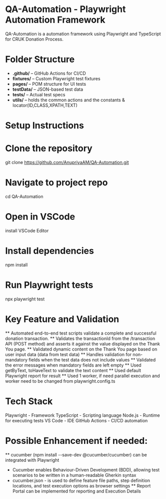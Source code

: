 # QA-Automation - Playwright Automation Framework
QA-Automation is a automation framework using Playwright and TypeScript for CRUK Donation Process.

# Folder Structure
- **.github/** – GitHub Actions for CI/CD
- **fixtures/** – Custom Playwright test fixtures
- **pages/** – POM structure for UI tests
- **testData/** – JSON-based test data
- **tests/** – Actual test specs
- **utils/** – holds the common actions and the constants & locator(ID,CLASS,XPATH,TEXT)

# Setup Instructions

# Clone the repository
git clone https://github.com/AnupriyaAM/QA-Automation.git

# Navigate to project repo
cd QA-Automation

# Open in VSCode
install VSCode Editor

# Install dependencies
npm install

# Run Playwright tests
npx playwright test

# Key Feature and Validation
** Automated end-to-end test scripts validate a complete and successful donation transaction.
** Validates the transactionId from the /transaction API (POST method) and asserts it against the value displayed on the Thank You page.
** Validated dynamic content on the Thank You page based on user input data (data from test data)
** Handles validation for non-mandatory fields when the test data does not include values
** Validated the error messages when mandatory fields are left empty
** Used getByText, toHaveText to validate the text content
** Used default Playwright report for result
** Used 1 worker, if need parallel execution and worker need to be changed from playwright.config.ts

# Tech Stack

Playwright - Framework
TypeScript - Scripting language
Node.js - Runtime for executing tests
VS Code - IDE
GitHub Actions - CI/CD automation

# Possible Enhancement if needed:
** cucumber (npm install --save-dev @cucumber/cucumber) can be integrated with Playwright
 - Cucumber enables Behaviour-Driven Development (BDD), allowing test scenarios to be written in a human-readable Gherkin syntax
 - cucumber.json - is used to define feature file paths, step definition locations, and test execution options as browser settings
** Report Portal can be implemented for reporting and Execution Details